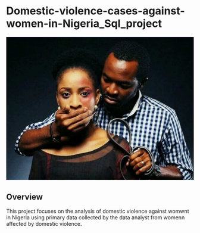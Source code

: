 # Domestic-violence-cases-against-women-in-Nigeria_Sql_project
![closedmouth](https://github.com/bellaudeh/Domestic-violence-cases-against-women-in-Nigeria_Sql_project/blob/main/closed%20mouth.png)

## Overview
This project focuses on the analysis of domestic violence against womwnt in Nigeria using primary data collected by the data analyst from womenn affected by domestic violence.
